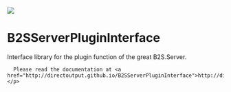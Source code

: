<html xmlns="http://www.w3.org/1999/xhtml">
  <body>
    <p>
      <img src="http://directoutput.github.io/B2SServerPluginInterface/B2SServerPluginInterface.png"/>
	  <h1>B2SServerPluginInterface</h1>
      Interface library for the plugin function of the great B2S.Server.

      Please read the documentation at <a href="http://directoutput.github.io/B2SServerPluginInterface">http://directoutput.github.io/B2SServerPluginInterface</a>.
    </p>
  </body>
</html>
